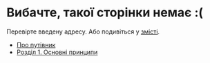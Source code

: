 # Вибачте, такої сторінки немає :(

Перевірте введену адресу. Або подивіться у [змісті]().

* [Про путівник](/)
* [Розділ 1. Основні принципи](1-principles.md)